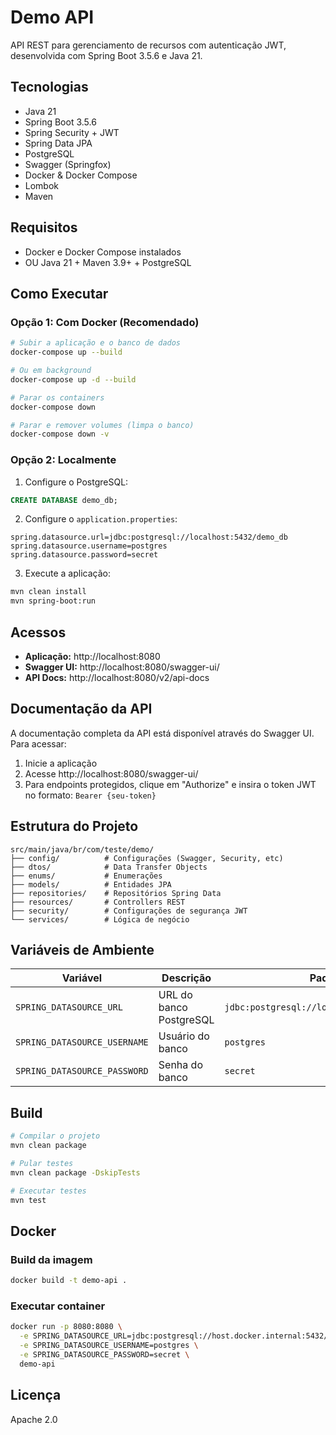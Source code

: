 # Demo API

API REST para gerenciamento de recursos com autenticação JWT, desenvolvida com Spring Boot 3.5.6 e Java 21.

## Tecnologias

- Java 21
- Spring Boot 3.5.6
- Spring Security + JWT
- Spring Data JPA
- PostgreSQL
- Swagger (Springfox)
- Docker & Docker Compose
- Lombok
- Maven

## Requisitos

- Docker e Docker Compose instalados
- OU Java 21 + Maven 3.9+ + PostgreSQL

## Como Executar

### Opção 1: Com Docker (Recomendado)

```bash
# Subir a aplicação e o banco de dados
docker-compose up --build

# Ou em background
docker-compose up -d --build

# Parar os containers
docker-compose down

# Parar e remover volumes (limpa o banco)
docker-compose down -v
```

### Opção 2: Localmente

1. Configure o PostgreSQL:
```sql
CREATE DATABASE demo_db;
```

2. Configure o `application.properties`:
```properties
spring.datasource.url=jdbc:postgresql://localhost:5432/demo_db
spring.datasource.username=postgres
spring.datasource.password=secret
```

3. Execute a aplicação:
```bash
mvn clean install
mvn spring-boot:run
```

## Acessos

- **Aplicação:** http://localhost:8080
- **Swagger UI:** http://localhost:8080/swagger-ui/
- **API Docs:** http://localhost:8080/v2/api-docs

## Documentação da API

A documentação completa da API está disponível através do Swagger UI. Para acessar:

1. Inicie a aplicação
2. Acesse http://localhost:8080/swagger-ui/
3. Para endpoints protegidos, clique em "Authorize" e insira o token JWT no formato: `Bearer {seu-token}`

## Estrutura do Projeto

```
src/main/java/br/com/teste/demo/
├── config/          # Configurações (Swagger, Security, etc)
├── dtos/            # Data Transfer Objects
├── enums/           # Enumerações
├── models/          # Entidades JPA
├── repositories/    # Repositórios Spring Data
├── resources/       # Controllers REST
├── security/        # Configurações de segurança JWT
└── services/        # Lógica de negócio
```

## Variáveis de Ambiente

| Variável | Descrição | Padrão |
|----------|-----------|--------|
| `SPRING_DATASOURCE_URL` | URL do banco PostgreSQL | `jdbc:postgresql://localhost:5432/demo_db` |
| `SPRING_DATASOURCE_USERNAME` | Usuário do banco | `postgres` |
| `SPRING_DATASOURCE_PASSWORD` | Senha do banco | `secret` |

## Build

```bash
# Compilar o projeto
mvn clean package

# Pular testes
mvn clean package -DskipTests

# Executar testes
mvn test
```

## Docker

### Build da imagem
```bash
docker build -t demo-api .
```

### Executar container
```bash
docker run -p 8080:8080 \
  -e SPRING_DATASOURCE_URL=jdbc:postgresql://host.docker.internal:5432/demo_db \
  -e SPRING_DATASOURCE_USERNAME=postgres \
  -e SPRING_DATASOURCE_PASSWORD=secret \
  demo-api
```

## Licença

Apache 2.0
